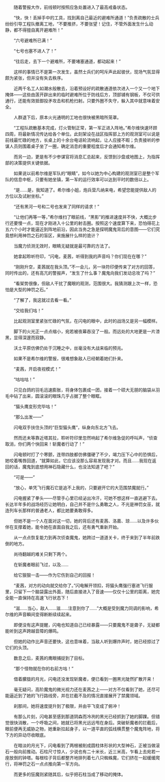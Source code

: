 　　随着警报大作，前线顿时按照应急处置进入了最高戒备状态。

　　“快，快！丢掉手中的工具，找到离自己最近的避难所通道！”负责疏散的士兵纷纷引导工程队撤离工地，“不要推挤，不要张望！记住，不管外面发生什么动静，都不得擅自离开避难所！”

　　“六号避难所已满！”

　　“七号也塞不进人了！”

　　“往后走，去下一个避难所，不要堵塞通道，都动起来！”

　　这样的事情已不是第一次发生，虽然士兵们的呵斥声此起彼伏，现场气氛显得颇为紧张，但并没有失去秩序。

　　近两千名工人如潮水般散去，沿着预设好的疏散通道依次进入一个又一个地下掩体——这些由莲开辟出来的临时避难所位于防线后方，顶部铺有钢板，不仅可供通行，还能有效抵御投矛攻击和机枪扫射。只要外圈不失守，躲入其中就意味着安全。

　　人群退下后，原本火光通明的工地也很快被黑暗所笼罩。

　　“工程队疏散基本完成，灯火管制正常，第一军正进入阵地。”希尔维快速环顾四周，将最新情况传达给各个单位。此刻架设在战区指挥部上方的观测室可以说是前线最忙碌的地方，长桌上的十余台电话轮流响起，让人应接不暇；负责接听的参谋人员则围着桌子坐了一圈，确定消息的重要程度后才会通知希尔维。

　　而另一边，更是有不少参谋官将消息汇总起来，反馈到沙盘或地图上，为指挥部的决策提供关键依据。

　　如果说以前希尔维是军队的“眼睛”，如今以她为中心构建的观测室已是整个军队的信息中枢，只要有她坐镇，第一军的运行效率可以达到平时的数倍以上。

　　“是……是，我知道了。希尔维小姐，炮兵营凡纳来电，希望您能提供敌人的方位以及试射坐标。”

　　“还有黑河一号和二号也发来了同样的请求！”

　　“让他们再等一等，”希尔维扫了眼前线，“黑影”的推进速度并不快，大概比步行还要慢一点，现在才刚进入十公里的射击圈。按照这个速度算下来，恐怕得花上五六个小时才能逼近到阵地前沿，因此当务之急是探明魔鬼背后的意图——它们究竟想利用神罚之石的盲区，来施展什么样的诡计？

　　当魔力侦测无效时，眼睛无疑就是最可靠的方法了。

　　她拿起聆听符印，“闪电，麦茜，听得到我的声音吗？你们现在在哪？”

　　“刚刚升空，麦茜就在我头顶。”不一会儿，另一块符印便传来了对方的回答，同时传出的，还有高亢的警报声，“发生了什么事？魔鬼向我们发动总攻了吗？”

　　“看架势很像，但敌人干扰了魔眼的观测，范围很大。我猜测跟上次一样，恐怕是大型的神罚之石。”

　　“了解了，我这就过去看一看。”

　　“交给我们咕！”

　　比起观测室里紧张忙碌的气氛，在闪电的眼中，此时的战场又是另一幅模样。

　　脚下的火光正一点点缩小，宛若被夜幕吞没了一般。而远处的大地更是一片漆黑，显得深邃而寂静。

　　沃土平原仿佛仍处于沉睡之中，丝毫没有大战来临的预兆。

　　如果不是希尔维的警报，很难想象敌人已经朝着她们扑来。

　　“麦茜，开启夜视模式！”

　　“咕咕咕！”

　　只见白鸽的羽毛迅速膨胀，将身体包裹成一团，接着一个硕大无朋的脑袋从羽毛中钻了出来，圆滚滚的眼珠几乎占据了整个眼眶。

　　“猫头鹰变形完毕咕！”

　　“那么出发——”

　　闪电双手扶住头顶的“巨型猫头鹰”，纵身向东北方飞去。

　　然而还未等靠近塔其拉，聆听符印里忽然响起了希尔维急促的呼叫声，“侦查取消，你们两个快回来！斩魔者行动了！”

　　闪电顿时打了个寒颤，连带四肢都仿佛僵硬了不少，竭力压下心中的恐惧后，她咬着嘴唇回道，“就算如此，它应该没那么容易发现我才对。而且……我现在返回的话，魔鬼到底想用神石隐藏什么，也没法知道了吧？”

　　“可是——”

　　“放心，单凭飞行魔石它是追不上我的，只要避开它的大范围禁魔就行。”

　　闪电握紧了拳头——尽管手心里已经泌出冷汗，可她不想这样一直逃避下去。长达半年多的战场经历让她明白，自己并不是什么勇敢之人，不光是神罚女巫，就连列车长那样的普通老人，都比她要勇敢得多。

　　但她不是一个人在面对这一切，她的背后还有麦茜、洛嘉、琼……以及许多伙伴在支撑着她，能令她在直面自我之后，还有勇气重新开始。

　　从一点点恢复能力到再次侦查魔鬼，她跨过一道道关卡，终于来到了半年前跌倒的地方。

　　尚待翻越的难关只剩下两个。

　　在斩魔者眼前飞过，以及……

　　给它狠狠一击——作为它伤到自己的回报！

　　“麦茜，对方的动向就交给你了。”闪电解开领扣，将猫头鹰强行塞进飞行服里，只留下一个脑袋露出外面，随后直接进入了音速——仅仅十公里的距离，她完全能一直保持在高速飞行状态下！

　　“滋……当心，敌人……滋……注意到你了……”大概是受到魔力同调的影响，希尔维的声音瞬间变得断断续续起来。

　　即便没有这声提醒，闪电也知道自己已经暴露——只要魔鬼不是聋子，无疑都能听到这声跨越音障的爆鸣。

　　但她的动作比声音还要快，这也意味着，当敌人听到爆炸声时，她已经掠过了它们的头顶。

　　数息之后，麦茜的鹰眼捕捉到了目标。

　　“那个怪物就在你的右前方咕！”

　　借着朦胧的月光，闪电还没发现斩魔者，便已看到一圈黑光陡然扩散开来！

　　毫无疑问，高阶魔鬼的微光视力还在麦茜之上——对方不仅看到了她，还尽可能逼近到了她的飞行路线旁，并在拦截不及的情况直接展开了禁魔领域。

　　刹那间，她将速度提升到了极限，并由平飞变成了俯冲！

　　有那么片刻，闪电甚至感到那道阴森而冷冽的黑光已经抓到了她的脚踝。但错觉很快消散，一个呼吸之间，她就已将黑光远远甩在身后。突破斩魔者的拦截后，眼前便再无威胁之物，她重新拉起身子，以一道平直的弧线横贯整个魔鬼阵地，将下方的异动尽收眼底。

　　在暗淡的月光下，闪电看到了两根被削成圆柱体形状的大型神石，正被当做滚石一般向前推动。石柱尺寸惊人，少说也有二十米长，近三米高，乍看上去宛若一座放倒的钟塔。每根柱子背后都整齐地排列着七八只蜘蛛魔，它们挤在一起缓缓爬行，将神罚之石一点点推向第一军方向。

　　而更多的狂魔则紧随其后，似乎把石柱当成了移动的掩体。
